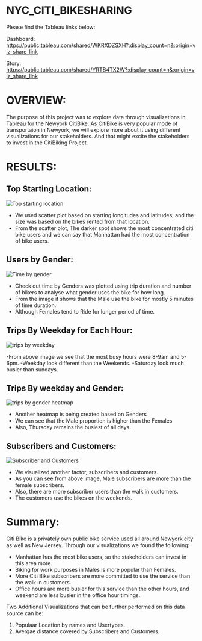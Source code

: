 # NYC_CITI_BIKESHARING
Please find the Tableau links below:

Dashboard:
https://public.tableau.com/shared/WKRXDZSXH?:display_count=n&:origin=viz_share_link

Story:
https://public.tableau.com/shared/YRTB4TX2W?:display_count=n&:origin=viz_share_link

# OVERVIEW:

The purpose of this project was to explore data through visualizations in Tableau for the Newyork CitiBike.
As CitiBike is very popular mode of transportaion in Newyork, we will explore more about it using different visualizations for our stakeholders. And that might excite the stakeholders to invest in the CitiBiking Project.

# RESULTS:

## Top Starting Location:

![Top starting location](https://user-images.githubusercontent.com/111619125/212527339-31a1c6e5-7917-42db-be34-bcfbdae16be6.png)


- We used scatter plot based on starting longitudes and latitudes, and the size was based on the bikes rented from that location.
- From the scatter plot, The darker spot shows the most concentrated citi bike users and  we can say that Manhattan had the most concentration of bike users.

## Users by Gender:

![Time by gender](https://user-images.githubusercontent.com/111619125/212527350-9ccf0eda-ff67-4bd1-adf3-22e5b74e2337.png)


- Check out time by Genders was plotted using trip duration and number of bikers to analyse what gender uses the bike for how long.
- From the image it shows that the Male use the bike for mostly 5 minutes of time duration.
- Although Females tend to Ride for longer period of time.

## Trips By Weekday for Each Hour:

![trips by weekday](https://user-images.githubusercontent.com/111619125/212526594-c74659e7-dfa2-45bb-8c7b-dfccd02e90bb.png)

-From above image we see that the most busy hours were 8-9am and 5-6pm.
-Weekday look different than the Weekends.
-Saturday look much busier than sundays.

## Trips By weekday and Gender:

![trips by gender heatmap](https://user-images.githubusercontent.com/111619125/212526727-9bf7c582-79b9-432d-829e-4f3410b1ef9a.png)

- Another heatmap is being created based on Genders
- We can see that the Male proportion is higher than the Females
- Also, Thursday remains the busiest of all days.

## Subscribers and Customers:

![Subscriber and Customers](https://user-images.githubusercontent.com/111619125/212526884-0fbb3c3a-d6ed-4434-ab7a-63533d416ac4.png)

- We visualized another factor, subscribers and customers.
- As you can see from above image, Male subscribers are more than the female subscribers.
- Also, there are more subscriber users than the walk in customers.
- The customers use the bikes on the weekends.

# Summary:

Citi Bike is a privately own public bike service used all around Newyork city as well as New Jersey. Through our visualizations we found the following:

- Manhattan has the most bike users, so the stakeholders can invest in this area more.
- Biking for work purposes in Males is more popular than Females.
- More Citi Bike subscribers are more committed to use the service than the walk in customers.
- Office hours are more busier for this service than the other hours, and weekend are less busier in the office hour timings.

Two Additional Visualizations that can be further performed on this data source can be:
 1. Populaar Location by names and Usertypes.
 2. Avergae distance covered by Subscribers and Customers.
